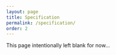 ```yaml
---
layout: page
title: Specification
permalink: /specification/
order: 2
---
```


This page intentionally left blank for now...